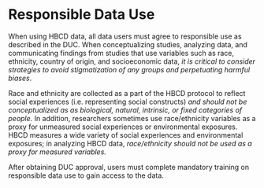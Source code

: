 # Responsible Data Use

When using HBCD data, all data users must agree to responsible use as described in the DUC. When conceptualizing studies, analyzing data, and communicating findings from studies that use variables such as race, ethnicity, country of origin, and socioeconomic data, *it is critical to consider strategies to avoid stigmatization of any groups and perpetuating harmful biases*. 

Race and ethnicity are collected as a part of the HBCD protocol to reflect social experiences (i.e. representing social constructs) *and should not be conceptualized as as biological, natural, intrinsic, or fixed categories of people.* In addition, researchers sometimes use race/ethnicity variables as a proxy for unmeasured social experiences or environmental exposures. HBCD measures a wide variety of social experiences and environmental exposures; in analyzing HBCD data, *race/ethnicity should not be used as a proxy for measured variables.*   

<div id="notification-banner" class="notification-banner" onclick="toggleCollapse(this)">
    <span class="emoji"><i class="fa-regular fa-lightbulb"></i></span>
    <span class="text">After obtaining DUC approval, users must complete mandatory training on responsible data use to gain access to the data.</span>
</div>
<br>
